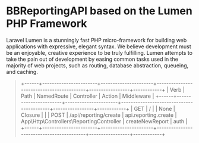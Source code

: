# BBReportingAPI based on the Lumen PHP Framework

Laravel Lumen is a stunningly fast PHP micro-framework for building web applications with expressive, elegant syntax. We believe development must be an enjoyable, creative experience to be truly fulfilling. Lumen attempts to take the pain out of development by easing common tasks used in the majority of web projects, such as routing, database abstraction, queueing, and caching.

> +------+-----------------------+----------------------+------------------------------------------+-----------------+------------+
| Verb | Path                  | NamedRoute           | Controller                               | Action          | Middleware |
+------+-----------------------+----------------------+------------------------------------------+-----------------+------------+
| GET  | /                     |                      | None                                     | Closure         |            |
| POST | /api/reporting/create | api.reporting.create | App\Http\Controllers\ReportingController | createNewReport | auth       |
+------+-----------------------+----------------------+------------------------------------------+-----------------+------------+
